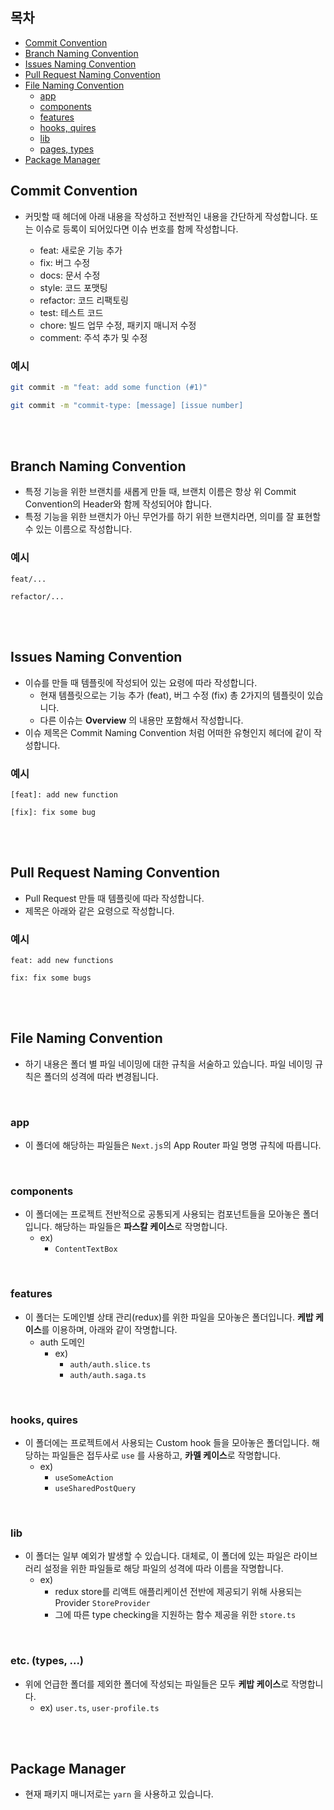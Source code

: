 ## **목차**

- [Commit Convention](#commit-convention)
- [Branch Naming Convention](#branch-naming-convention)
- [Issues Naming Convention](#issues-naming-convention)
- [Pull Request Naming Convention](#pull-request-naming-convention)
- [File Naming Convention](#file-naming-convention)
  - [app](#app)
  - [components](#components)
  - [features](#features)
  - [hooks, quires](#hooks-quires)
  - [lib](#lib)
  - [pages, types](#etc-types)
- [Package Manager](#package-manager)

## **Commit Convention**

- 커밋할 때 헤더에 아래 내용을 작성하고 전반적인 내용을 간단하게 작성합니다. 또는 이슈로 등록이 되어있다면 이슈 번호를 함께 작성합니다.

  - feat: 새로운 기능 추가
  - fix: 버그 수정
  - docs: 문서 수정
  - style: 코드 포맷팅
  - refactor: 코드 리팩토링
  - test: 테스트 코드
  - chore: 빌드 업무 수정, 패키지 매니저 수정
  - comment: 주석 추가 및 수정

### **예시**

```bash
git commit -m "feat: add some function (#1)"

git commit -m "commit-type: [message] [issue number]
```

<br /> <br />

## **Branch Naming Convention**

- 특정 기능을 위한 브랜치를 새롭게 만들 때, 브랜치 이름은 항상 위 Commit Convention의 Header와 함께 작성되어야 합니다.
- 특정 기능을 위한 브랜치가 아닌 무언가를 하기 위한 브랜치라면, 의미를 잘 표현할 수 있는 이름으로 작성합니다.

### **예시**

```plaintext
feat/...

refactor/...
```

<br /> <br />

## **Issues Naming Convention**

- 이슈를 만들 때 템플릿에 작성되어 있는 요령에 따라 작성합니다.
  - 현재 템플릿으로는 기능 추가 (feat), 버그 수정 (fix) 총 2가지의 템플릿이 있습니다.
  - 다른 이슈는 **Overview** 의 내용만 포함해서 작성합니다.
- 이슈 제목은 Commit Naming Convention 처럼 어떠한 유형인지 헤더에 같이 작성합니다.

### 예시

```plaintext
[feat]: add new function

[fix]: fix some bug
```

<br /> <br />

## **Pull Request Naming Convention**

- Pull Request 만들 때 템플릿에 따라 작성합니다.
- 제목은 아래와 같은 요령으로 작성합니다.

### 예시

```plaintext
feat: add new functions

fix: fix some bugs
```

<br /> <br />

## **File Naming Convention**

- 하기 내용은 폴더 별 파일 네이밍에 대한 규칙을 서술하고 있습니다. 파일 네이밍 규칙은 폴더의 성격에 따라 변경됩니다.

<br />

### **app**

- 이 폴더에 해당하는 파일들은 `Next.js`의 App Router 파일 명명 규칙에 따릅니다.

<br />

### **components**

- 이 폴더에는 프로젝트 전반적으로 공통되게 사용되는 컴포넌트들을 모아놓은 폴더입니다. 해당하는 파일들은 **파스칼 케이스**로 작명합니다.
  - ex)
    - `ContentTextBox`

<br />

### **features**

- 이 폴더는 도메인별 상태 관리(redux)를 위한 파일을 모아놓은 폴더입니다. **케밥 케이스**를 이용하며, 아래와 같이 작명합니다.
  - auth 도메인
    - ex)
      - `auth/auth.slice.ts`
      - `auth/auth.saga.ts`

<br />

### **hooks, quires**

- 이 폴더에는 프로젝트에서 사용되는 Custom hook 들을 모아놓은 폴더입니다. 해당하는 파일들은 접두사로 `use` 를 사용하고, **카멜 케이스**로 작명합니다.
  - ex)
    - `useSomeAction`
    - `useSharedPostQuery`

<br />

### **lib**

- 이 폴더는 일부 예외가 발생할 수 있습니다. 대체로, 이 폴더에 있는 파일은 라이브러리 설정을 위한 파일들로 해당 파일의 성격에 따라 이름을 작명합니다.
  - ex)
    - redux store를 리액트 애플리케이션 전반에 제공되기 위해 사용되는 Provider `StoreProvider`
    - 그에 따른 type checking을 지원하는 함수 제공을 위한 `store.ts`

<br />

### **etc. (types, ...)**

- 위에 언급한 폴더를 제외한 폴더에 작성되는 파일들은 모두 **케밥 케이스**로 작명합니다.
  - ex) `user.ts`, `user-profile.ts`

<br /> <br />

## Package Manager

- 현재 패키지 매니저로는 `yarn` 을 사용하고 있습니다.

